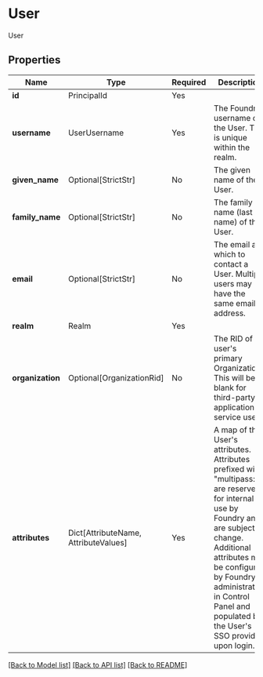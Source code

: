 # User

User

## Properties
| Name | Type | Required | Description |
| ------------ | ------------- | ------------- | ------------- |
**id** | PrincipalId | Yes |  |
**username** | UserUsername | Yes | The Foundry username of the User. This is unique within the realm. |
**given_name** | Optional[StrictStr] | No | The given name of the User. |
**family_name** | Optional[StrictStr] | No | The family name (last name) of the User. |
**email** | Optional[StrictStr] | No | The email at which to contact a User. Multiple users may have the same email address. |
**realm** | Realm | Yes |  |
**organization** | Optional[OrganizationRid] | No | The RID of the user's primary Organization. This will be blank for third-party application service users. |
**attributes** | Dict[AttributeName, AttributeValues] | Yes | A map of the User's attributes. Attributes prefixed with "multipass:" are reserved for internal use by Foundry and are subject to change. Additional attributes may be configured by Foundry administrators in  Control Panel and populated by the User's SSO provider upon login.  |


[[Back to Model list]](../../../../README.md#models-v2-link) [[Back to API list]](../../../../README.md#apis-v2-link) [[Back to README]](../../../../README.md)
